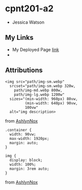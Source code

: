 # cpnt201-a2
- Jessica Watson

## My Links
- My Deployed Page [link]( https://enyorose.github.io/cpnt201-a2/)
- 

## Attributions
```
<img src="path/img-sm.webp"
  srcset="path/img-sm.webp 320w,
    path/img-md.webp 800w,
    path/img-lg.webp 1200w"
  sizes="(min-width: 960px) 80vw,
         (min-width: 640px) 90vw,
         100vw"
  alt="img description>
```
from [AshlynNox](https://github.com/lilyx13/srcset-demo-code)

```
.container {
  width: 90vw;
  max-width: 1920px;
  margin: auto;
}

img {
  display: block;
  width: 100%;
  margin: 3rem auto;
}
```
from [AshlynNox](https://sait-wbdv.github.io/fall-2021/assignments/cpnt201/assignment-2/)
